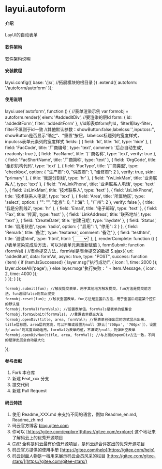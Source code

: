 # layui.autoform

#### 介绍
LayUI的自动表单

#### 软件架构
软件架构说明


#### 安装教程
layui.config({
    base: '/js/', //拓展模块的根目录
})
.extend({
    autoform: '/autoform/autoform'
});

#### 使用说明
<!--表单层-->
<div id="addeditDiv" class="layui-hide"></div>

layui.use('autoform', function () {
    //表单渲染示例
    var formobj = autoform.render({
        elem: '#addeditDiv', //要渲染的层Id
        form: { id: 'addeditForm', filter: 'addeditForm' }, //id即表单form的Id，filter即lay-filter，filter不填则于id一致
        //其他默认参数：showButton:false,labelcss:'',inputcss:'', showButton是否显示“确定”、“重置”按钮，labelcss标题列的宽度样式，inputcss表单元素列的宽度样式
        fields: [
            { field: 'Id', title: 'Id', type: 'hide' },
            { field: 'FacCode', title: '厂商编号', type: 'text', comment: '后台自动生成', readonly: true },
            { field: 'FacName', title: '厂商名称', type: 'text', verify: true },
            { field: 'FacShortName', title: '厂商简称', type: 'text' },
            { field: 'OrgCode', title: '组织机构代码', type: 'text' },
            { field: 'FacType', title: '厂商类型', type: 'checkbox', option: { "生产商": 0, "供应商": 1, "维修商": 2 }, verify: true, skin: "primary" },
            { title: '我是分割线', type: 'hr' },
            { field: 'YwLinkMan', title: '业务联系人', type: 'text' },
            { field: 'YwLinkPhone', title: '业务联系人电话', type: 'text' },
            { field: 'JsLinkMan', title: '技术联系人', type: 'text' },
            { field: 'JsLinkPhone', title: '技术联系人电话', type: 'text' },
            { field: 'Area', title: '所属地区', type: 'select', option: { "": "", "北京": 0, "上海": 1, "广州": 2 }, verify: false },
            { title: '我是分割线2', type: 'hr' },
            { field: 'Email', title: '电子邮箱', type: 'text' },
            { field: 'Fax', title: '传真', type: 'text' },
            { field: 'LinkAddress', title: '联系地址', type: 'text' },
            { field: 'CreateDate', title: '创建日期', type: 'laydate' },
            { field: 'Status', title: '启用状态', type: 'radio', option: { "启用": 1, "停用": 2 } },
            { field: 'Remark', title: '备注', type: 'textarea', comment: '备注' },
            { field: 'testhtml', title: '测试html', type: 'html', html: '<select name="city" id="city" lay-verify="required"><option value=""><option value="0">北京</option></option></select>' },
        ],
        renderComplete: function () {
            //表单渲染完成后方法，可以对表单元素重新赋值
        },
        formSubmit: function (formVal) {
            //表单提交方法，formVal是表单提交的数据
            $.ajax({
                url: 'addediturl',
                data: formVal,
                async: true,
                type: "POST",
                success: function (item) {
                    if (item.IsSuccessed) {
                        layer.msg("执行成功!", { icon: 1, time: 2000 });
                        layer.closeAll('page');
                    }
                    else
                        layer.msg("执行失败：" + item.Message, { icon: 2, time: 4000 });                
                }
            });
        }
    });

    formobj.submit(fun); //触发提交表单，用于其他地方触发提交，fun方法是提交前方法，fun返回false则禁止提交
    formobj.reset(fun); //触发重置表单，fun方法是重置后方法，用于重置后设置某个控件的默认值
    formobj.formVal(formVals); //设置表单值，formVals是表单的值集合
    formobj.formSubmit(formVals); //重置表单提交方法
    formobj.openDiv(title, area, formVal); //把表单已弹出层的方式显示出来，title层标题，area层的宽高，可以不填或设置为null（默认['700px', '700px']），设置为'auto'则高度自动适用，formVal为表单的值，不填或为null，则弹出空表单
    formobj.openDivMax(title, area, formVal); //与上面的openDiv方法一致，不同的是弹出层会自动最大化

});

#### 参与贡献

1.  Fork 本仓库
2.  新建 Feat_xxx 分支
3.  提交代码
4.  新建 Pull Request


#### 码云特技

1.  使用 Readme\_XXX.md 来支持不同的语言，例如 Readme\_en.md, Readme\_zh.md
2.  码云官方博客 [blog.gitee.com](https://blog.gitee.com)
3.  你可以 [https://gitee.com/explore](https://gitee.com/explore) 这个地址来了解码云上的优秀开源项目
4.  [GVP](https://gitee.com/gvp) 全称是码云最有价值开源项目，是码云综合评定出的优秀开源项目
5.  码云官方提供的使用手册 [https://gitee.com/help](https://gitee.com/help)
6.  码云封面人物是一档用来展示码云会员风采的栏目 [https://gitee.com/gitee-stars/](https://gitee.com/gitee-stars/)
